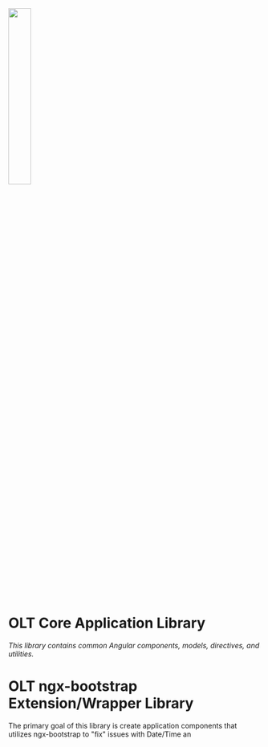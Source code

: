 <img src="https://user-images.githubusercontent.com/1365728/127748628-47575d74-a2fb-4539-a31e-74d8b435fc21.png" width="30%" >

# OLT Core Application Library

_This library contains common Angular components, models, directives, and utilities._

# OLT ngx-bootstrap Extension/Wrapper Library

The primary goal of this library is create application components that utilizes ngx-bootstrap to "fix" issues with Date/Time an


